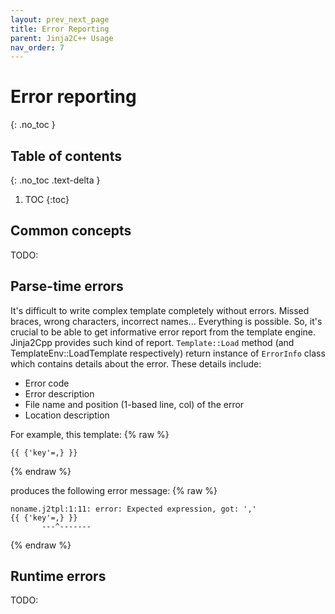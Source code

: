 ```yaml
---
layout: prev_next_page
title: Error Reporting
parent: Jinja2C++ Usage
nav_order: 7
---
```


# Error reporting
{: .no_toc }

## Table of contents
{: .no_toc .text-delta }

1. TOC
{:toc}

## Common concepts

TODO:

## Parse-time errors
It's difficult to write complex template completely without errors. Missed braces, wrong characters, incorrect names... Everything is possible. So, it's crucial to be able to get informative error report from the template engine. Jinja2Cpp provides such kind of report. ```Template::Load``` method (and TemplateEnv::LoadTemplate respectively) return instance of ```ErrorInfo``` class which contains details about the error. These details include:
- Error code
- Error description
- File name and position (1-based line, col) of the error
- Location description

For example, this template:
{% raw %}
```
{{ {'key'=,} }}
```
{% endraw %}

produces the following error message:
{% raw %}
```
noname.j2tpl:1:11: error: Expected expression, got: ','
{{ {'key'=,} }}
       ---^-------
```
{% endraw %}

## Runtime errors

TODO:
